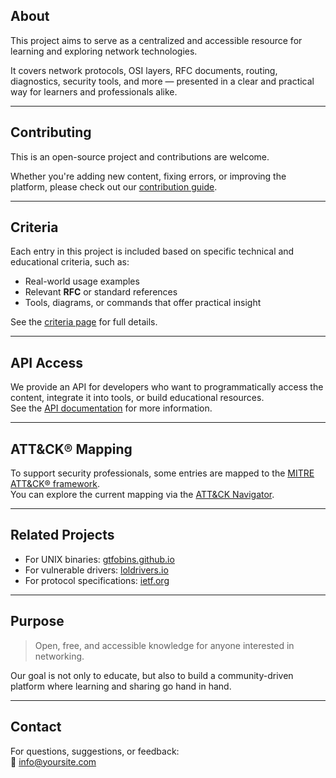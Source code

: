 ## About

This project aims to serve as a centralized and accessible resource for learning and exploring network technologies.

It covers network protocols, OSI layers, RFC documents, routing, diagnostics, security tools, and more — presented in a clear and practical way for learners and professionals alike.

---

## Contributing

This is an open-source project and contributions are welcome.

Whether you're adding new content, fixing errors, or improving the platform, please check out our [contribution guide](/contribute).

---

## Criteria

Each entry in this project is included based on specific technical and educational criteria, such as:

- Real-world usage examples  
- Relevant **RFC** or standard references  
- Tools, diagrams, or commands that offer practical insight  

See the [criteria page](/criteria) for full details.

---

## API Access

We provide an API for developers who want to programmatically access the content, integrate it into tools, or build educational resources.  
See the [API documentation](/api) for more information.

---

## ATT&CK® Mapping

To support security professionals, some entries are mapped to the [MITRE ATT&CK® framework](https://attack.mitre.org).  
You can explore the current mapping via the [ATT&CK Navigator](/attack-mapping).

---

## Related Projects

- For UNIX binaries: [gtfobins.github.io](https://gtfobins.github.io)  
- For vulnerable drivers: [loldrivers.io](https://loldrivers.io)  
- For protocol specifications: [ietf.org](https://www.ietf.org)

---

## Purpose

> Open, free, and accessible knowledge for anyone interested in networking.

Our goal is not only to educate, but also to build a community-driven platform where learning and sharing go hand in hand.

---

## Contact

For questions, suggestions, or feedback:  
📧 info@yoursite.com

